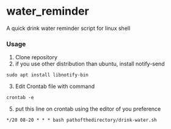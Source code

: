 # water_reminder
A quick drink water reminder script for linux shell

### Usage

1. Clone repository
2. if you use other distribution than ubuntu, install notify-send
```shell
sudo apt install libnotify-bin
```
3. Edit Crontab file with command  
```shell 
crontab -e
```
5. put this line on crontab using the editor of you preference
```shell 
*/20 08-20 * * * bash pathofthedirectory/drink-water.sh
```
